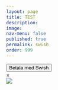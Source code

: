```yaml
---
layout: page
title: TEST
description: 
image: 
nav-menu: false
published: true
permalink: swish
order: 999
---
```


<div id="main">
	<section class="major">
		<div class="inner">
	  		<button class="link swish-link">Betala med Swish</button>
      			<!--<a data-v-00899994="" data-v-a20c31e6="" href="swish://payment?data=%7B%22amount%22%3A%7B%22value%22%3Anull%2C%22editable%22%3Atrue%7D%2C%22message%22%3A%7B%22value%22%3A%22Plan%20International%22%2C%22editable%22%3Afalse%7D%2C%22payee%22%3A%7B%22value%22%3A%22123%20900%2073%2011%22%2C%22editable%22%3Afalse%7D%2C%22version%22%3A1%7D&amp;source=charity" class="link swish-link">Swish</a>
			<a href="" class="link swish-link">Betala med Swish</a>-->
			<div id="swish-qr" class="w3-modal" onclick="this.style.display='none'">
    				<span class="w3-button w3-hover-red w3-xlarge w3-display-topright">&times;</span>
    				<div class="w3-modal-content w3-animate-zoom">
      					<img src="{{ site.baseurl }}/assets/images/indiskaboxenswishpost.png" >
    				</div>
  			</div>
	  	</div>		
	</section>
</div>
